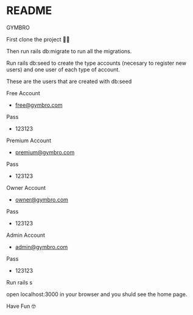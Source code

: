 # README

GYMBRO

First clone the project 🐱‍🐉

Then run rails db:migrate to run all the migrations.

Run rails db:seed to create the type accounts (necesary to register new users) and one user of each type of account.

These are the users that are created with db:seed

Free Account
- free@gymbro.com

Pass
- 123123

Premium Account
- premium@gymbro.com

Pass
- 123123

Owner Account
- owner@gymbro.com

Pass
- 123123

Admin Account
- admin@gymbro.com

Pass
- 123123

Run rails s

open localhost:3000 in your browser and you shuld see the home page.

Have Fun 🤓
